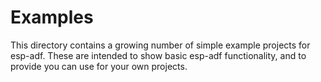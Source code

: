 # Examples

This directory contains a growing number of simple example projects for esp-adf. These are intended to show basic esp-adf functionality, and to provide you can use for your own projects.

